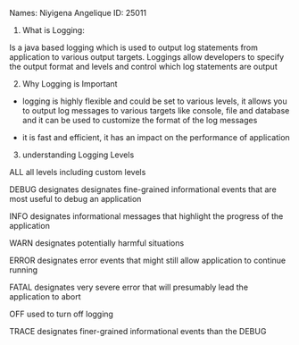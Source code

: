Names: Niyigena Angelique 
ID: 25011

1. What is Logging: 

Is a java based logging which is used to output log statements from application to various output targets. Loggings allow developers to specify the output format and levels and control which log statements are output

2. Why Logging is Important

- logging is highly flexible and could be set to various levels, it allows you to output log messages to various targets like console, file and database and it can be used to customize the format of the log messages
  
- it is fast and efficient, it has an impact on the performance of application
  
3. understanding Logging Levels


ALL   all levels including custom levels

DEBUG designates designates fine-grained informational events that are most useful to debug an application

INFO  designates informational messages that highlight the progress of the application

WARN  designates potentially harmful situations

ERROR designates error events that might still allow application to continue running

FATAL designates very severe error that will presumably lead the application to abort

OFF   used to turn off logging

TRACE designates finer-grained informational events than the DEBUG
